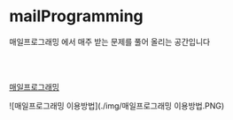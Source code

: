 # mailProgramming

<p>매일프로그래밍 에서 매주 받는 문제를 풀어 올리는 공간입니다</p> <br><br>



<a href="https://mailprogramming.com/">매일프로그래밍</a>


![매일프로그래밍 이용방법](./img/매일프로그래밍 이용방법.PNG)


